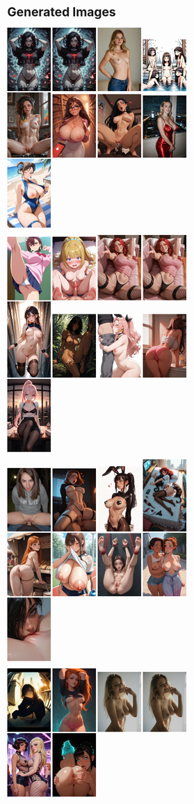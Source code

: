 # Generated Images



<img src="2025_09_25_01_thumb.webp" width="100"/> <img src="2025_09_25_02_thumb.webp" width="100"/> <img src="2025_09_25_03_thumb.webp" width="100"/> <img src="2025_09_25_04_thumb.webp" width="100"/> <img src="2025_09_25_05_thumb.webp" width="100"/> <img src="2025_09_25_06_thumb.webp" width="100"/> <img src="2025_09_25_07_thumb.webp" width="100"/> <img src="2025_09_25_08_thumb.webp" width="100"/> <img src="2025_09_25_09_thumb.webp" width="100"/>

<img src="2025_09_25_10_thumb.webp" width="100"/> <img src="2025_09_25_11_thumb.webp" width="100"/> <img src="2025_09_25_12_thumb.webp" width="100"/> <img src="2025_09_25_13_thumb.webp" width="100"/> <img src="2025_09_25_14_thumb.webp" width="100"/> <img src="2025_09_25_15_thumb.webp" width="100"/> <img src="2025_09_25_16_thumb.webp" width="100"/> <img src="2025_09_25_17_thumb.webp" width="100"/> <img src="2025_09_25_18_thumb.webp" width="100"/>

<img src="2025_09_25_19_thumb.webp" width="100"/> <img src="2025_09_25_20_thumb.webp" width="100"/> <img src="2025_09_25_21_thumb.webp" width="100"/> <img src="2025_09_25_22_thumb.webp" width="100"/> <img src="2025_09_25_23_thumb.webp" width="100"/> <img src="2025_09_25_24_thumb.webp" width="100"/> <img src="2025_09_25_25_thumb.webp" width="100"/> <img src="2025_09_25_26_thumb.webp" width="100"/> <img src="2025_09_25_27_thumb.webp" width="100"/>

<img src="2025_09_25_28_thumb.webp" width="100"/> <img src="2025_09_25_29_thumb.webp" width="100"/> <img src="2025_09_25_30_thumb.webp" width="100"/> <img src="2025_09_25_31_thumb.webp" width="100"/> <img src="2025_09_25_32_thumb.webp" width="100"/> <img src="2025_09_25_33_thumb.webp" width="100"/>